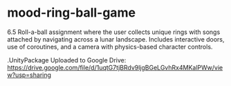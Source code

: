 # mood-ring-ball-game
6.5 Roll-a-ball assignment where the user collects unique rings with songs attached by navigating across a lunar landscape. Includes interactive doors, use of coroutines, and a camera with physics-based character controls.

.UnityPackage Uploaded to Google Drive: https://drive.google.com/file/d/1uqtG7tjBRdv9ljgBGeLGvhRx4MKalPWw/view?usp=sharing
